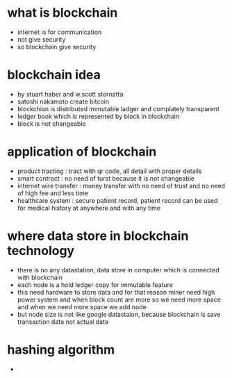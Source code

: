 # what is blockchain
- internet is for communication
- not give security 
- so blockchain give security

# blockchain idea 
- by stuart haber and w.scott stornatta
- satoshi nakamoto create bitcoin
- blockchian is distributed immutable ladger and complately transparent
- ledger book which is represented by block in blockchain
- block is not changeable

# application of blockchain
- product tracting : tract with qr code, all detail with proper details
- smart contract : no need of turst because it is not changeable
- internet wire transfer : money transfer with no need of trust and no need of high fee and less time 
- healthcare system : secure patient record, patient record can be used for medical history at anywhere and with any time
  
# where data store in blockchain technology
- there is no any datastation, data store in computer which is connected with blockchain
- each node is a hold ledger copy for immutable feature
- this need hardware to store data and for that reason miner need high power system and when block count are more so we need more space and when we need more space we add node
- but node size is not like google datastaion, because blockchain is save transaction data not actual data

# hashing algorithm
- 